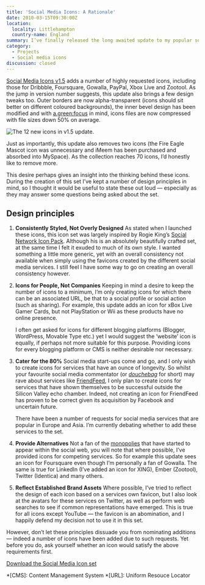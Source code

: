 ```yaml
---
title: 'Social Media Icons: A Rationale'
date: 2010-03-15T09:30:00Z
location:
  locality: Littlehampton
  country-name: England
summary: I’ve finally released the long awaited update to my popular social media icon set adding 12 new icons and a few design tweaks for good measure.
category:
  - Projects
  - Social media icons
discussion: closed
---
```

[Social Media Icons v1.5][1] adds a number of highly requested icons, including those for Dribbble, Foursquare, Gowalla, PayPal, Xbox Live and Zootool. As the jump in version number suggests, this update also brings a few design tweaks too. Outer borders are now alpha-transparent (icons should sit better on different coloured backgrounds), the inner bevel design has been modified and with [a.green:focus][2] in mind, icons files are now compressed with file sizes down 50% on average.

![](image.png 'The 12 new icons in v1.5 update.')

Just as importantly, this update also removes two icons (the Fire Eagle Mascot icon was unnecessary and iMeem has been purchased and absorbed into MySpace). As the collection reaches 70 icons, I’d honestly like to remove more.

This desire perhaps gives an insight into the thinking behind these icons. During the creation of this set I’ve kept a number of design principles in mind, so I thought it would be useful to state these out loud — especially as they may answer some questions being asked about the set.

## Design principles

1. **Consistently Styled, Not Overly Designed**
   As stated when I launched these icons, this icon set was largely inspired by Rogie King’s [Social Network Icon Pack][3]. Although his is an absolutely beautifully crafted set, at the same time I felt it exuded to much of its own style. I wanted something a little more generic, yet with an overall consistency not available when simply using the favicons created by the different social media services. I still feel I have some way to go on creating an overall consistency however.

2. **Icons for People, Not Companies**
   Keeping in mind a desire to keep the number of icons to a minimum, I’m only creating icons for which there can be an associated URL, be that to a social profile or social action (such as sharing). For example, this update adds an icon for xBox Live Gamer Cards, but not PlayStation or Wii as these products have no online presence.

   I often get asked for icons for different blogging platforms (Blogger, WordPress, Movable Type etc.) yet I would suggest the ‘website’ icon is equally, if perhaps not more suitable for this purpose. Providing icons for every blogging platform or CMS is neither desirable nor necessary.

3. **Cater for the 80%**
   Social media start-ups come and go, and I only wish to create icons for services that have an ounce of longevity. So whilst your favourite social media commentator (or *[douchebag][4]* for short) may rave about services like [FriendFeed][5], I only plan to create icons for services that have shown themselves to be successful outside the Silicon Valley echo chamber. Indeed, not creating an icon for FriendFeed has proven to be correct given its acquisition by Facebook and uncertain future.

   There have been a number of requests for social media services that are popular in Europe and Asia. I’m currently debating whether to add these services to the set.

4. **Provide Alternatives**
   Not a fan of the [monopolies][6] that have started to appear within the social web, you will note that where possible, I’ve provided icons for competing services. So for example this update sees an icon for Foursquare even though I’m personally a fan of Gowalla. The same is true for LinkedIn (I’ve added an icon for XING), Ember (Zootool), Twitter (Identica) and many others.

5. **Reflect Established Brand Assets**
   Where possible, I’ve tried to reflect the design of each icon based on a services own favicon, but I also look at the avatars for these services on Twitter, as well as perform web searches to see if common representations have emerged. This is true for all icons except YouTube — the favicon is an abomination, and I happily defend my decision not to use it in this set.

However, don’t let these principles dissuade you from nominating additions — indeed a number of icons have been added due to such requests. Yet before you do, ask yourself whether an icon would satisfy the above requirements first.

[Download the Social Media Icon set][7]

[1]: /2009/06/social_media_icons
[2]: http://agreenfocus.paulrobertlloyd.com
[3]: http://www.komodomedia.com/blog/2009/06/social-network-icon-pack/
[4]: http://ismikearringtonadick.com/
[5]: http://friendfeed.com/
[6]: https://www.facebook.com/
[7]: /2009/06/social_media_icons

*[CMS]: Content Management System
*[URL]: Uniform Resouce Locator
